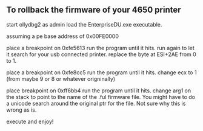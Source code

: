 ## To rollback the firmware of your 4650 printer

start ollydbg2 as admin
load the EnterpriseDU.exe executable.

assuming a pe base address of 0x00FE0000

place a breakpoint on 0xfe5613
run the program until it hits.
run again to let it search for your usb connected printer.
replace the byte at ESI+2AE from 0 to 1.

place a breakpoint on 0xfe8cc5
run the program until it hits.
change ecx to 1 (from maybe 9 or 8 or whatever origninally)

place breakpoint on 0xff6bb4
run the program until it hits.
change arg1 on the stack to point to the name of the .ful firmware file. You might have to do a unicode search around the original ptr for the file.
Not sure why this is wrong as is.

execute and enjoy!

